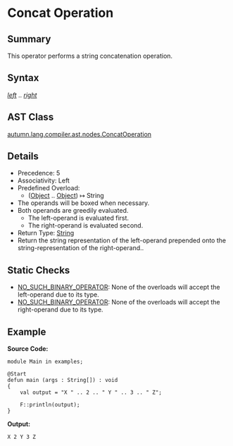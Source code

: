 # Concat Operation

## Summary

This operator performs a string concatenation operation.

## Syntax

<div class="syntax">
<i><a href="Expression.md">left</a></i> .. <i><a href="Expression.md">right</a></i><br>
</div>

## AST Class

[autumn.lang.compiler.ast.nodes.ConcatOperation](https://www.mackenziehigh.com/autumn/javadoc/autumn/lang/compiler/ast/nodes/ConcatOperation.html)

## Details

+ Precedence: 5
+ Associativity: Left
+ Predefined Overload:
  + ([Object](https://docs.oracle.com/javase/7/docs/api/java/lang/Object.html) .. [Object](https://docs.oracle.com/javase/7/docs/api/java/lang/Object.html)) &#8614; String
+ The operands will be boxed when necessary.
+ Both operands are greedily evaluated.
  + The left-operand is evaluated first.
  + The right-operand is evaluated second.
+ Return Type: [String](https://docs.oracle.com/javase/7/docs/api/java/lang/String.html)
+ Return the string representation of the left-operand prepended onto the string-representation of the right-operand..

## Static Checks

+ [NO_SUCH_BINARY_OPERATOR](https://www.mackenziehigh.com/autumn/javadoc/autumn/lang/compiler/errors/ErrorCode.html#NO_SUCH_BINARY_OPERATOR): None of the overloads will accept the left-operand due to its type.
+ [NO_SUCH_BINARY_OPERATOR](https://www.mackenziehigh.com/autumn/javadoc/autumn/lang/compiler/errors/ErrorCode.html#NO_SUCH_BINARY_OPERATOR): None of the overloads will accept the right-operand due to its type.

## Example

**Source Code:**

```plain
module Main in examples;

@Start
defun main (args : String[]) : void
{
    val output = "X " .. 2 .. " Y " .. 3 .. " Z";

    F::println(output);
}
```

**Output:**

```plain
X 2 Y 3 Z
```

